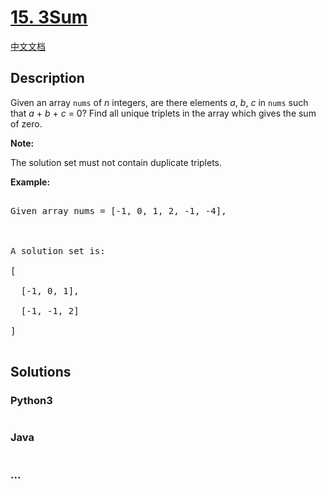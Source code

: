 # [15. 3Sum](https://leetcode.com/problems/3sum)

[中文文档](/solution/0000-0099/0015.3Sum/README.md)

## Description
<p>Given an array <code>nums</code> of <em>n</em> integers, are there elements <em>a</em>, <em>b</em>, <em>c</em> in <code>nums</code> such that <em>a</em> + <em>b</em> + <em>c</em> = 0? Find all unique triplets in the array which gives the sum of zero.</p>



<p><strong>Note:</strong></p>



<p>The solution set must not contain duplicate triplets.</p>



<p><strong>Example:</strong></p>



<pre>

Given array nums = [-1, 0, 1, 2, -1, -4],



A solution set is:

[

  [-1, 0, 1],

  [-1, -1, 2]

]

</pre>


## Solutions


<!-- tabs:start -->

### **Python3**

```python

```

### **Java**

```java

```

### **...**
```

```

<!-- tabs:end -->